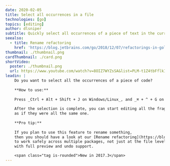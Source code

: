 ```yaml
---
date: 2020-02-05
title: Select all occurrences in a file 
technologies: [go]
topics: [editing]
author: dlsniper
subtitle: Quickly select all occurrences of a piece of text in the current file
seealso:
  - title: Rename refactoring
    href: 'https://blog.jetbrains.com/go/2018/12/07/refactorings-in-goland-rename-refactoring/'
thumbnail: ./thumbnail.png
cardThumbnail: ./card.png
shortVideo:
  poster: ./thumbnail.png
  url: https://www.youtube.com/watch?v=8OIZ7WYZsSA&list=PLM-t1Z4tbFflkIOaap4P-BV30ZrZwrDld&index=7
leadin: |
    Do you want to select all the occurrences of a piece of code?
    
    **How to use:**
    
    Press _Ctrl + Alt + Shift + J on Windows/Linux_, and _⌘ + ^ + G on macOS_.
    
    After the selection is complete, you can start editing all the fragments
    as if they were all the same one.
    
    **Pro tip:**
    
    If you plan to use this feature to rename something,
    then you should have a look at our [Rename refactoring](https://blog.jetbrains.com/go/2018/12/07/refactorings-in-goland-rename-refactoring/), which is designed
    to work safely across multiple packages, not just at the file level,
    with full preview and undo support.

    <span class="tag is-rounded">New in 2017.3</span>
---
```


